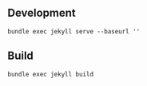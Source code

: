 ## Development

```
bundle exec jekyll serve --baseurl ''
```

## Build

```
bundle exec jekyll build
```
